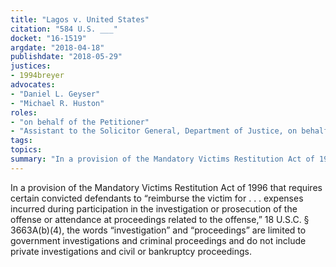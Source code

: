 ```yaml
---
title: "Lagos v. United States"
citation: "584 U.S. ___"
docket: "16-1519"
argdate: "2018-04-18"
publishdate: "2018-05-29"
justices:
- 1994breyer
advocates:
- "Daniel L. Geyser"
- "Michael R. Huston"
roles:
- "on behalf of the Petitioner"
- "Assistant to the Solicitor General, Department of Justice, on behalf of the Respondent"
tags:
topics:
summary: "In a provision of the Mandatory Victims Restitution Act of 1996 that requires certain convicted defendants to “reimburse the victim for . . . expenses incurred during participation in the investigation or prosecution of the offense or attendance at proceedings related to the offense,” 18 U.S.C. § 3663A(b)(4), the words “investigation” and “proceedings” are limited to government investigations and criminal proceedings and do not include private investigations and civil or bankruptcy proceedings."
---
```

In a provision of the Mandatory Victims Restitution Act of 1996 that requires certain convicted defendants to “reimburse the victim for . . . expenses incurred during participation in the investigation or prosecution of the offense or attendance at proceedings related to the offense,” 18 U.S.C. § 3663A(b)(4), the words “investigation” and “proceedings” are limited to government investigations and criminal proceedings and do not include private investigations and civil or bankruptcy proceedings.

